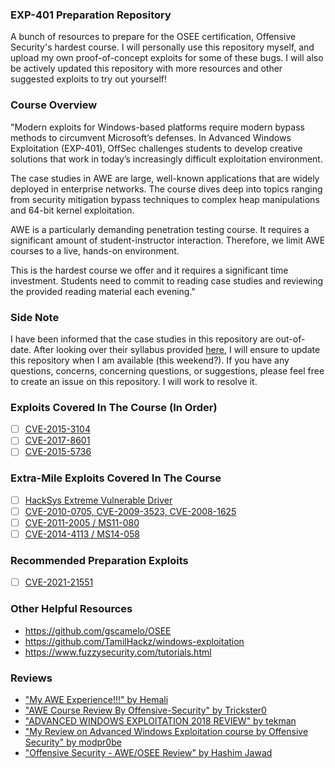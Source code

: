 ### EXP-401 Preparation Repository
 A bunch of resources to prepare for the OSEE certification, Offensive Security's hardest course. I will personally use this repository myself, and upload my own proof-of-concept exploits for some of these bugs. I will also be actively updated this repository with more resources and other suggested exploits to try out yourself!

### Course Overview
 "Modern exploits for Windows-based platforms require modern bypass methods to circumvent Microsoft’s defenses. In Advanced Windows Exploitation (EXP-401), OffSec challenges students to develop creative solutions that work in today’s increasingly difficult exploitation environment.

 The case studies in AWE are large, well-known applications that are widely deployed in enterprise networks. The course dives deep into topics ranging from security mitigation bypass techniques to complex heap manipulations and 64-bit kernel exploitation.

 AWE is a particularly demanding penetration testing course. It requires a significant amount of student-instructor interaction. Therefore, we limit AWE courses to a live, hands-on environment.

 This is the hardest course we offer and it requires a significant time investment. Students need to commit to reading case studies and reviewing the provided reading material each evening."
 
### Side Note
 I have been informed that the case studies in this repository are out-of-date. After looking over their syllabus provided [here](https://www.offensive-security.com/awe/EXP401_syllabus.pdf), I will ensure to update this repository when I am available (this weekend?). If you have any questions, concerns, concerning questions, or suggestions, please feel free to create an issue on this repository. I will work to resolve it.
 
### Exploits Covered In The Course (In Order)
- [ ] [CVE-2015-3104](https://www.cvedetails.com/cve/CVE-2015-3104/)
- [ ] [CVE-2017-8601](https://www.exploit-db.com/exploits/42479)
- [ ] [CVE-2015-5736](https://www.exploit-db.com/exploits/41721)

### Extra-Mile Exploits Covered In The Course
- [ ] [HackSys Extreme Vulnerable Driver](https://github.com/hacksysteam/HackSysExtremeVulnerableDriver)
- [ ] [CVE-2010-0705, CVE-2009-3523, CVE-2008-1625](https://www.exploit-db.com/exploits/12406)
- [ ] [CVE-2011-2005 / MS11-080](https://www.exploit-db.com/exploits/18176)
- [ ] [CVE-2014-4113 / MS14-058](https://www.exploit-db.com/exploits/37064)

### Recommended Preparation Exploits
- [ ] [CVE-2021-21551](https://www.crowdstrike.com/blog/cve-2021-21551-learning-through-exploitation/)

### Other Helpful Resources
- https://github.com/gscamelo/OSEE
- https://github.com/TamilHackz/windows-exploitation
- https://www.fuzzysecurity.com/tutorials.html

### Reviews
- ["My AWE Experience!!!" by Hemali](https://infosecflash.com/2018/11/04/my-awe-experience/)
- ["AWE Course Review By Offensive-Security" by Trickster0](https://trickster0.wordpress.com/2018/10/27/awe-course-review-by-offensive-security/)
- ["ADVANCED WINDOWS EXPLOITATION 2018 REVIEW" by tekman](https://www.oppositionsecurity.com/advanced-windows-exploitation-2018-review/)
- ["My Review on Advanced Windows Exploitation course by Offensive Security" by modpr0be](https://blog.modpr0.be/2019/06/04/my-review-on-advanced-windows-exploitation-course-by-offensive-security/)
- ["Offensive Security - AWE/OSEE Review" by Hashim Jawad](https://ihack4falafel.github.io/Offensive-Security-AWEOSEE-Review/)
